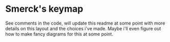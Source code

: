 # Smerck's keymap

See comments in the code, will update this readme at some point with more details on this layout and the choices i've made. Maybe i'll even figure out how to make fancy diagrams for this at some point.